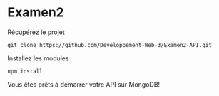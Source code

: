 ﻿# Examen2

Récupérez le projet 
```console
git clone https://github.com/Developpement-Web-3/Examen2-API.git
```
  
Installez les modules 
```console
npm install
```
  
Vous êtes prêts à démarrer votre API sur MongoDB!  


